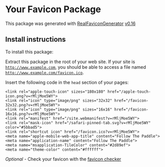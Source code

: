 # Your Favicon Package

This package was generated with [RealFaviconGenerator](https://realfavicongenerator.net/) [v0.16](https://realfavicongenerator.net/change_log#v0.16)

## Install instructions

To install this package:

Extract this package in the root of your web site. If your site is <code>http://www.example.com</code>, you should be able to access a file named <code>http://www.example.com/favicon.ico</code>.

Insert the following code in the `head` section of your pages:

    <link rel="apple-touch-icon" sizes="180x180" href="/apple-touch-icon.png?v=rMljMoe5WY">
    <link rel="icon" type="image/png" sizes="32x32" href="/favicon-32x32.png?v=rMljMoe5WY">
    <link rel="icon" type="image/png" sizes="16x16" href="/favicon-16x16.png?v=rMljMoe5WY">
    <link rel="manifest" href="/site.webmanifest?v=rMljMoe5WY">
    <link rel="mask-icon" href="/safari-pinned-tab.svg?v=rMljMoe5WY" color="#5bbad5">
    <link rel="shortcut icon" href="/favicon.ico?v=rMljMoe5WY">
    <meta name="apple-mobile-web-app-title" content="Follow The Paddle">
    <meta name="application-name" content="Follow The Paddle">
    <meta name="msapplication-TileColor" content="#2d89ef">
    <meta name="theme-color" content="#ffffff">

*Optional* - Check your favicon with the [favicon checker](https://realfavicongenerator.net/favicon_checker)